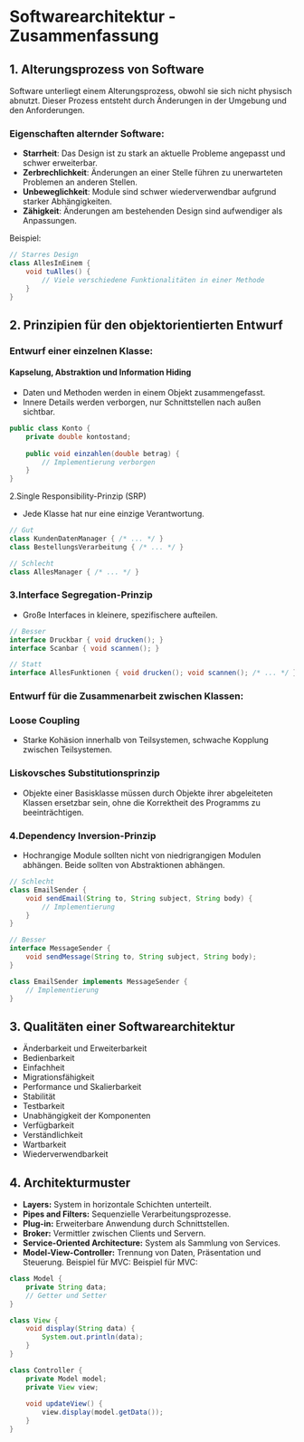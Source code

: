 # Softwarearchitektur - Zusammenfassung

## 1. Alterungsprozess von Software

Software unterliegt einem Alterungsprozess, obwohl sie sich nicht physisch abnutzt. Dieser Prozess entsteht durch Änderungen in der Umgebung und den Anforderungen.

### Eigenschaften alternder Software:

- **Starrheit**: Das Design ist zu stark an aktuelle Probleme angepasst und schwer erweiterbar.
- **Zerbrechlichkeit**: Änderungen an einer Stelle führen zu unerwarteten Problemen an anderen Stellen.
- **Unbeweglichkeit**: Module sind schwer wiederverwendbar aufgrund starker Abhängigkeiten.
- **Zähigkeit**: Änderungen am bestehenden Design sind aufwendiger als Anpassungen.

Beispiel:
```java
// Starres Design
class AllesInEinem {
    void tuAlles() {
        // Viele verschiedene Funktionalitäten in einer Methode
    }
}
```
## 2. Prinzipien für den objektorientierten Entwurf
### Entwurf einer einzelnen Klasse:

#### Kapselung, Abstraktion und Information Hiding

- Daten und Methoden werden in einem Objekt zusammengefasst.
- Innere Details werden verborgen, nur Schnittstellen nach außen sichtbar.
```java
public class Konto {
    private double kontostand;
    
    public void einzahlen(double betrag) {
        // Implementierung verborgen
    }
}
```
2.Single Responsibility-Prinzip (SRP)

- Jede Klasse hat nur eine einzige Verantwortung.
```java
// Gut
class KundenDatenManager { /* ... */ }
class BestellungsVerarbeitung { /* ... */ }

// Schlecht
class AllesManager { /* ... */ }
```
### 3.Interface Segregation-Prinzip

- Große Interfaces in kleinere, spezifischere aufteilen.
```java
// Besser
interface Druckbar { void drucken(); }
interface Scanbar { void scannen(); }

// Statt
interface AllesFunktionen { void drucken(); void scannen(); /* ... */ }
```
### Entwurf für die Zusammenarbeit zwischen Klassen:

### Loose Coupling

- Starke Kohäsion innerhalb von Teilsystemen, schwache Kopplung zwischen Teilsystemen.


### Liskovsches Substitutionsprinzip

- Objekte einer Basisklasse müssen durch Objekte ihrer abgeleiteten Klassen ersetzbar sein, ohne die Korrektheit des Programms zu beeinträchtigen.
### 4.Dependency Inversion-Prinzip

- Hochrangige Module sollten nicht von niedrigrangigen Modulen abhängen. Beide sollten von Abstraktionen abhängen.
```java
// Schlecht
class EmailSender {
    void sendEmail(String to, String subject, String body) {
        // Implementierung
    }
}

// Besser
interface MessageSender {
    void sendMessage(String to, String subject, String body);
}

class EmailSender implements MessageSender {
    // Implementierung
}
```
## 3. Qualitäten einer Softwarearchitektur

- Änderbarkeit und Erweiterbarkeit
- Bedienbarkeit
- Einfachheit
- Migrationsfähigkeit
- Performance und Skalierbarkeit
- Stabilität
- Testbarkeit
- Unabhängigkeit der Komponenten
- Verfügbarkeit
- Verständlichkeit
- Wartbarkeit
- Wiederverwendbarkeit

## 4. Architekturmuster

- **Layers:** System in horizontale Schichten unterteilt.
- **Pipes and Filters:** Sequenzielle Verarbeitungsprozesse.
- **Plug-in:** Erweiterbare Anwendung durch Schnittstellen.
- **Broker:** Vermittler zwischen Clients und Servern.
- **Service-Oriented Architecture:** System als Sammlung von Services.
- **Model-View-Controller:** Trennung von Daten, Präsentation und Steuerung.
Beispiel für MVC:
Beispiel für MVC:
```java
class Model {
    private String data;
    // Getter und Setter
}

class View {
    void display(String data) {
        System.out.println(data);
    }
}

class Controller {
    private Model model;
    private View view;
    
    void updateView() {
        view.display(model.getData());
    }
}
```
